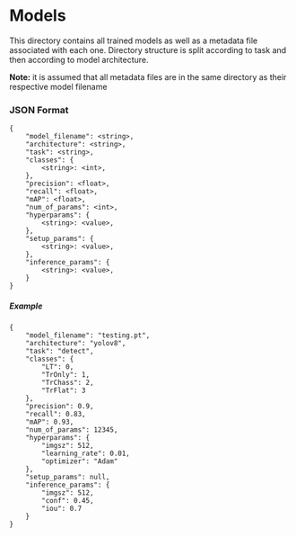 # Models

This directory contains all trained models as well as a metadata file associated
with each one. Directory structure is split according to task and then according
to model architecture.

**Note:** it is assumed that all metadata files are in the same directory as
their respective model filename

### JSON Format

```
{
    "model_filename": <string>,
    "architecture": <string>,
    "task": <string>,
    "classes": {
        <string>: <int>,
    },
    "precision": <float>,
    "recall": <float>,
    "mAP": <float>,
    "num_of_params": <int>,
    "hyperparams": {
        <string>: <value>,
    },
    "setup_params": {
        <string>: <value>,
    },
    "inference_params": {
        <string>: <value>,
    }
}
```

##### Example

```
{
    "model_filename": "testing.pt",
    "architecture": "yolov8",
    "task": "detect",
    "classes": {
        "LT": 0,
        "TrOnly": 1,
        "TrChass": 2,
        "TrFlat": 3
    },
    "precision": 0.9,
    "recall": 0.83,
    "mAP": 0.93,
    "num_of_params": 12345,
    "hyperparams": {
        "imgsz": 512,
        "learning_rate": 0.01,
        "optimizer": "Adam"
    },
    "setup_params": null,
    "inference_params": {
        "imgsz": 512,
        "conf": 0.45,
        "iou": 0.7
    }
}
```
